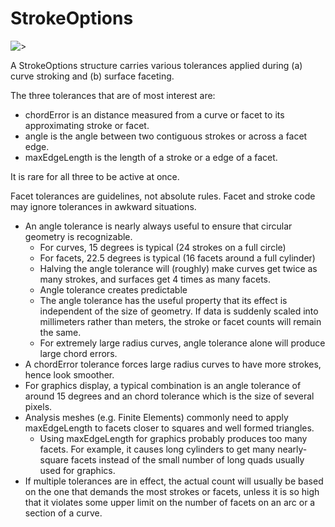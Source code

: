 
# StrokeOptions

![>](./figs/StrokeOptions/StrokeOptions.png)

A StrokeOptions structure carries various tolerances applied during (a) curve stroking and (b) surface faceting.

The three tolerances that are of most interest are:

- chordError is an distance measured from a curve or facet to its approximating stroke or facet.
- angle is the angle between two contiguous strokes or across a facet edge.
- maxEdgeLength is the length of a stroke or a edge of a facet.

It is rare for all three to be active at once.

 Facet tolerances are guidelines, not absolute rules.   Facet and stroke code may ignore tolerances in awkward situations.

- An angle tolerance is nearly always useful to ensure that circular geometry is recognizable.
  - For curves, 15 degrees is typical (24 strokes on a full circle)
  - For facets, 22.5 degrees is typical (16 facets around a full cylinder)
  - Halving the angle tolerance will (roughly) make curves get twice as many strokes, and surfaces get 4 times as many facets.
  - Angle tolerance creates predictable
  - The angle tolerance has the useful property that its effect is independent of the size of geometry.    If data is suddenly scaled into millimeters rather than meters, the stroke or facet counts will remain the same.
  - For extremely large radius curves, angle tolerance alone will produce large chord errors.
- A chordError tolerance forces large radius curves to have more strokes, hence look smoother.
- For graphics display, a typical combination is an angle tolerance of around 15 degrees and an chord tolerance which is the size of several pixels.
- Analysis meshes (e.g. Finite Elements) commonly need to apply maxEdgeLength to facets closer to squares and well formed triangles.
  - Using maxEdgeLength for graphics probably produces too many facets.   For example, it causes long cylinders to get many nearly-square facets instead of the small number of long quads usually used for graphics.
- If multiple tolerances are in effect, the actual count will usually be based on the one that demands the most strokes or facets, unless it is so high that it violates some upper limit on the number of facets on an arc or a section of a curve.
